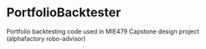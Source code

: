 # PortfolioBacktester

Portfolio backtesting code used in MIE479 Capstone design project (alphafactory robo-advisor)
